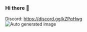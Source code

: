 ### Hi there 👋

Discord: https://discord.gg/kZPqHwg  
![Auto generated image](https://raw.githubusercontent.com/NDevTK/NDevTK/master/bg.png)
